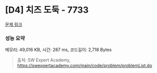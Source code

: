 # [D4] 치즈 도둑 - 7733 

[문제 링크](https://swexpertacademy.com/main/code/problem/problemDetail.do?contestProbId=AWrDOdQqRCUDFARG) 

### 성능 요약

메모리: 49,016 KB, 시간: 287 ms, 코드길이: 2,718 Bytes



> 출처: SW Expert Academy, https://swexpertacademy.com/main/code/problem/problemList.do